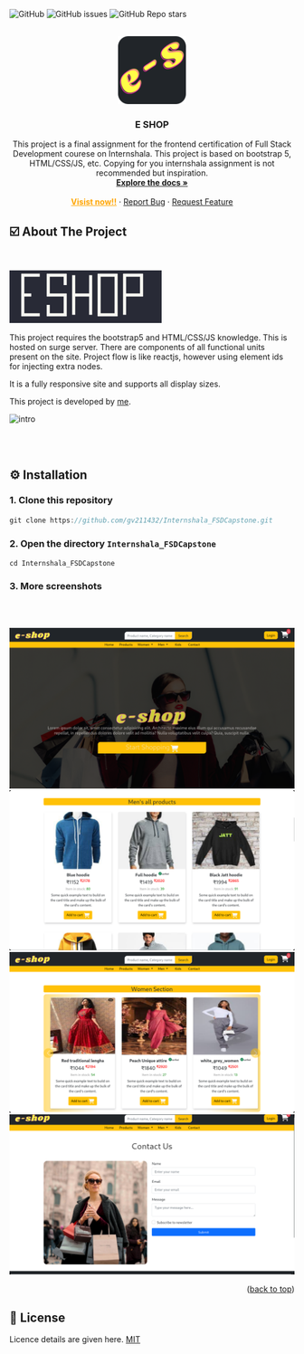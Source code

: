 ![GitHub](https://img.shields.io/github/license/GV211432/Internshala_FSDCapstone) ![GitHub issues](https://img.shields.io/github/issues-raw/GV211432/Internshala_FSDCapstone) ![GitHub Repo stars](https://img.shields.io/github/stars/GV211432/Internshala_FSDCapstone?style=social)

<!-- PROJECT LOGO -->
<br />
<div align="center">
  <a href="https://e-shop-gaurav.surge.sh">
    <img src="./img/logo.png" alt="Logo" width="120" height="120" >
  </a>
  
  <h3 align="center"><b>E SHOP</b></h3>

  <p align="center">
    This project is a final assignment for the frontend certification of Full Stack Development
    courese on Internshala. This project is based on bootstrap 5, HTML/CSS/JS, etc. Copying for you internshala assignment is not recommended but inspiration.
    <br />
    <a href="#"><strong>Explore the docs »</strong></a>
    <br />
    <br />
    <a href="https://e-shop-gaurav.surge.sh"
     style="color:orange; font-weight:bold">Visist now!!</a>
    ·
    <a href="https://github.com/gv211432/Internshala_FSDCapstone/issues">Report Bug</a>
    ·
    <a href="https://github.com/gv211432/Internshala_FSDCapstone/issues">Request Feature</a>
  </p>
</div>

<!-- ABOUT THE PROJECT -->

## ☑️ About The Project

<br>

![title](./img/title.png)
<br>

This project requires the bootstrap5 and HTML/CSS/JS knowledge. This is hosted on surge server.
There are components of all functional units present on the site. Project flow is like reactjs, however using element ids for injecting extra nodes.

It is a fully responsive site and supports all display sizes.

This project is developed by [me](https://github.com/gv211432).

![intro](./README-SRC/box-home.png)

<br>
<br>

## ⚙️ Installation

### 1. Clone this repository

```js
git clone https://github.com/gv211432/Internshala_FSDCapstone.git
```

### 2. Open the directory `Internshala_FSDCapstone`

```
cd Internshala_FSDCapstone
```

### 3. More screenshots
<br>
<br>

![more](./screenshots/Screenshot%20from%202022-12-11%2020-31-01.png)
![more](./screenshots/Screenshot%20from%202022-12-11%2020-31-52.png)
![more](./screenshots/Screenshot%20from%202022-12-11%2020-31-15.png)
![more](./screenshots/Screenshot%20from%202022-12-11%2020-32-19.png)

<p align="right">(<a href="#top">back to top</a>)</p>

## 📖 License

Licence details are given here.
[MIT](https://github.com/gv211432/Internshala_FSDCapstone/blob/main/LICENSE)
